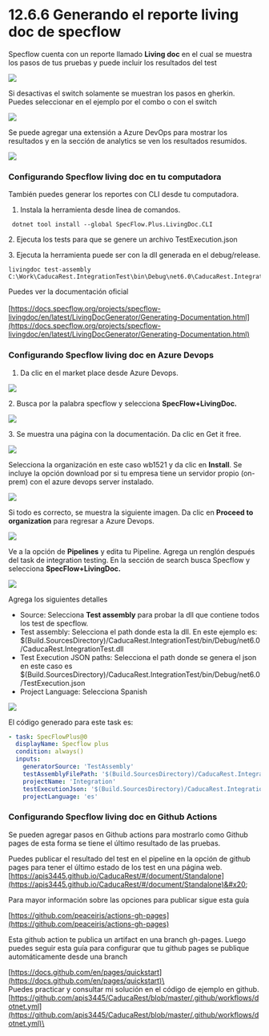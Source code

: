 # 12.6.6 Generando el reporte living doc de specflow

Specflow cuenta con un reporte llamado **Living doc** en el cual se muestra los pasos de tus pruebas y puede incluir los resultados del test

![](<../../.gitbook/assets/image (619) (1) (1) (1).png>)

&#x20;Si desactivas el switch solamente se muestran los pasos en gherkin. Puedes seleccionar en el ejemplo por el combo o con el switch

![](<../../.gitbook/assets/image (615) (1) (1) (1) (1).png>)

Se puede agregar una extensión a Azure DevOps para mostrar los resultados y en la sección de analytics se ven los resultados resumidos.

![](<../../.gitbook/assets/image (620) (1) (1) (1) (1) (1).png>)

### Configurando Specflow living doc en tu computadora

También puedes generar los reportes con CLI desde tu computadora.&#x20;

1. Instala la herramienta desde línea de comandos.

```
 dotnet tool install --global SpecFlow.Plus.LivingDoc.CLI
```

2\. Ejecuta los tests para que se genere un archivo TestExecution.json

3\. Ejecuta la herramienta puede ser con la dll generada en el debug/release.

```
livingdoc test-assembly C:\Work\CaducaRest.IntegrationTest\bin\Debug\net6.0\CaducaRest.IntegrationTest.dl
```

Puedes ver la documentación oficial \
\
[https://docs.specflow.org/projects/specflow-livingdoc/en/latest/LivingDocGenerator/Generating-Documentation.html](https://docs.specflow.org/projects/specflow-livingdoc/en/latest/LivingDocGenerator/Generating-Documentation.html)

### Configurando Specflow living doc en Azure Devops

1. Da clic en el market place desde Azure Devops.

![](<../../.gitbook/assets/image (621).png>)

2\. Busca por la palabra specflow y selecciona **SpecFlow+LivingDoc.**

![](<../../.gitbook/assets/image (632).png>)

3\. Se muestra una página con la documentación. Da clic en Get it free.

![](<../../.gitbook/assets/image (620).png>)

Selecciona la organización en este caso wb1521 y da clic en **Install**. Se incluye la opción download por si tu empresa tiene un servidor propio (on-prem) con el azure devops server instalado.

![](<../../.gitbook/assets/image (633).png>)

Si todo es correcto, se muestra la siguiente imagen. Da clic en **Proceed to organization** para regresar a Azure Devops.

![](<../../.gitbook/assets/image (624).png>)

Ve a la opción de **Pipelines** y edita tu Pipeline. Agrega un renglón después del task de integration testing. En la sección de search busca Specflow y selecciona **SpecFlow+LivingDoc.**

![](<../../.gitbook/assets/image (625).png>)

Agrega los siguientes detalles

* Source: Selecciona **Test assembly** para probar la dll que contiene todos los test de specflow.
* Test assembly:  Selecciona el path donde esta la dll.  En este ejemplo es: $(Build.SourcesDirectory)/CaducaRest.IntegrationTest/bin/Debug/net6.0/CaducaRest.IntegrationTest.dll
* Test Execution JSON paths: Selecciona el path donde se genera el json en este caso es\
  $(Build.SourcesDirectory)/CaducaRest.IntegrationTest/bin/Debug/net6.0/TestExecution.json
* Project Language: Selecciona Spanish

![](<../../.gitbook/assets/image (623).png>)

El código generado para este task es:

```yaml
- task: SpecFlowPlus@0
  displayName: Specflow plus
  condition: always()
  inputs:
    generatorSource: 'TestAssembly'
    testAssemblyFilePath: '$(Build.SourcesDirectory)/CaducaRest.IntegrationTest/bin/Debug/net6.0/CaducaRest.IntegrationTest.dll'
    projectName: 'Integration'
    testExecutionJson: '$(Build.SourcesDirectory)/CaducaRest.IntegrationTest/bin/Debug/net6.0/TestExecution.json'
    projectLanguage: 'es'
```

### Configurando Specflow living doc en Github Actions

Se pueden agregar pasos en Github actions para mostrarlo como Github pages de esta forma se tiene el último resultado de las pruebas.

Puedes publicar el resultado del test en el pipeline en la opción de github pages para tener el último estado de los test en una página web. [https://apis3445.github.io/CaducaRest/#/document/Standalone](https://apis3445.github.io/CaducaRest/#/document/Standalone)&#x20;

Para mayor información sobre las opciones para publicar sigue esta guía&#x20;

[https://github.com/peaceiris/actions-gh-pages](https://github.com/peaceiris/actions-gh-pages)

Esta github action te publica un artifact en una branch gh-pages. Luego puedes seguir esta guía para configurar que tu github pages se publique automáticamente desde una branch

[https://docs.github.com/en/pages/quickstart](https://docs.github.com/en/pages/quickstart)\
\
Puedes practicar y consultar mi solución en el código de ejemplo en github.  [https://github.com/apis3445/CaducaRest/blob/master/.github/workflows/dotnet.yml](https://github.com/apis3445/CaducaRest/blob/master/.github/workflows/dotnet.yml)\
